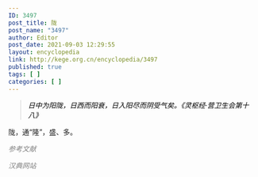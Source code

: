 ```yaml
---
ID: 3497
post_title: 陇
post_name: "3497"
author: Editor
post_date: 2021-09-03 12:29:55
layout: encyclopedia
link: http://kege.org.cn/encyclopedia/3497
published: true
tags: [ ]
categories: [ ]
---
```

<blockquote><span style="color: #000000;"><em>日中为阳陇，日西而阳衰，日入阳尽而阴受气矣。《灵枢经·营卫生会第十八》</em></span></blockquote>
陇，通“隆”，盛、多。

<span style="color: #808080;"><em>参考文献</em></span>

<span style="color: #808080;"><em>汉典网站</em></span>
